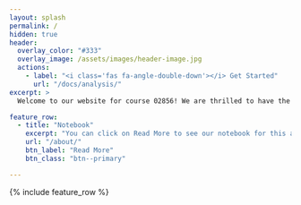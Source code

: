 ```yaml
---
layout: splash
permalink: /
hidden: true
header:
  overlay_color: "#333"
  overlay_image: /assets/images/header-image.jpg
  actions:
    - label: "<i class='fas fa-angle-double-down'></i> Get Started"
      url: "/docs/analysis/"
excerpt: >
  Welcome to our website for course 02856! We are thrilled to have the opportunity to share our thoughts and insights with you.<br />

feature_row:
  - title: "Notebook"
    excerpt: "You can click on Read More to see our notebook for this assignment!"
    url: "/about/"
    btn_label: "Read More"
    btn_class: "btn--primary"

---
```




{% include feature_row %}
